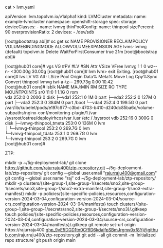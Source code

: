 

cat > lvm.yaml

apiVersion: lvm.topolvm.io/v1alpha1
kind: LVMCluster
metadata:
  name: example-lvmcluster
  namespace: openshift-storage
spec:
  storage:
    deviceClasses:
      - name: lvmvg
        thinPoolConfig:
          name: thinpool
          sizePercent: 90
          overprovisionRatio: 2
        devices:
          - /dev/sdb



[root@bootstrap abi]# oc get sc
NAME                   PROVISIONER   RECLAIMPOLICY   VOLUMEBINDINGMODE      ALLOWVOLUMEEXPANSION   AGE
lvms-lvmvg (default)   topolvm.io    Delete          WaitForFirstConsumer   true                   21m
[root@bootstrap abi]# 


[root@hub01 core]# vgs
  VG    #PV #LV #SN Attr   VSize    VFree 
  lvmvg   1   1   0 wz--n- <300.00g 30.00g
[root@hub01 core]# lvm
lvm> exit
  Exiting.
[root@hub01 core]# lvs
  LV       VG    Attr       LSize   Pool Origin Data%  Meta%  Move Log Cpy%Sync Convert
  thinpool lvmvg twi-a-tz-- 269.73g             0.00   10.42                           
[root@hub01 core]# lsblk 
NAME                   MAJ:MIN RM   SIZE RO TYPE MOUNTPOINTS
sr0                     11:0    1   1.1G  0 rom  
vda                    252:0    0   200G  0 disk 
├─vda1                 252:1    0     1M  0 part 
├─vda2                 252:2    0   127M  0 part 
├─vda3                 252:3    0   384M  0 part /boot
└─vda4                 252:4    0 199.5G  0 part /var/lib/kubelet/pods/e197c977-c3bd-4703-b410-d240dc85ba6c/volume-subpaths/nginx-conf/monitoring-plugin/1
                                                 /var
                                                 /sysroot/ostree/deploy/rhcos/var
                                                 /usr
                                                 /etc
                                                 /
                                                 /sysroot
vdb                    252:16   0   300G  0 disk 
├─lvmvg-thinpool_tmeta 253:0    0   136M  0 lvm  
│ └─lvmvg-thinpool     253:2    0 269.7G  0 lvm  
└─lvmvg-thinpool_tdata 253:1    0 269.7G  0 lvm  
  └─lvmvg-thinpool     253:2    0 269.7G  0 lvm  
[root@hub01 core]# 






ZTP: 

mkdir -p ~/5g-deployment-lab/
git clone https://github.com/rajurraju400/ztp-repository.git ~/5g-deployment-lab/ztp-repository/
git config --global user.email "rajurraju400@gmail.com"
git config --global user.name "raj"
cd ~/5g-deployment-lab/ztp-repository/
mkdir -p clusters/{site-group-1,site-group-1/secrets/sno2,site-group-1/secrets/sno3,site-group-1/sno2-extra-manifest,site-group-1/sno3-extra-manifest}
mkdir -p policies/{site-specific-policies,resources,configuration-version-2024-03-04,configuration-version-2024-03-04/source-crs,configuration-version-2024-03-04/manifests}
touch clusters/{site-group-1,site-group-1/secrets/sno2,site-group-1/secrets/sno3}/.gitkeep
touch policies/{site-specific-policies,resources,configuration-version-2024-03-04,configuration-version-2024-03-04/source-crs,configuration-version-2024-03-04/manifests}/.gitkeep
git remote set-url origin https://rajurraju400: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@github.com/rajurraju400/ztp-repository.git
git add --all
git commit -m 'Initialized repo structure'
git push origin main
